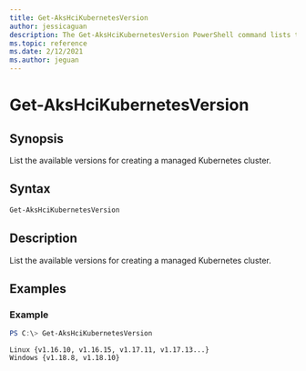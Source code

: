 ```yaml
---
title: Get-AksHciKubernetesVersion
author: jessicaguan
description: The Get-AksHciKubernetesVersion PowerShell command lists the available versions for creating a managed Kubernetes cluster.
ms.topic: reference
ms.date: 2/12/2021
ms.author: jeguan
---
```


# Get-AksHciKubernetesVersion

## Synopsis
List the available versions for creating a managed Kubernetes cluster.

## Syntax

```powershell
Get-AksHciKubernetesVersion
```

## Description
List the available versions for creating a managed Kubernetes cluster.

## Examples

### Example 
```powershell
PS C:\> Get-AksHciKubernetesVersion
```

```Output
Linux {v1.16.10, v1.16.15, v1.17.11, v1.17.13...}
Windows {v1.18.8, v1.18.10}
```
